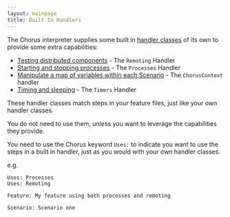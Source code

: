 ```yaml
---
layout: mainpage
title: Built In Handlers
---
```


The Chorus interpreter supplies some built in [handler classes](HandlerClasses) of its own to provide some extra capabilities:

* [Testing distributed components](DistributedTestingOverview) - The `Remoting` Handler
* [Starting and stopping processes](ProcessesOverview) - The `Processes` Handler
* [Manipulate a map of variables within each Scenario](ChorusContextHandler) - The `ChorusContext` handler
* [Timing and sleeping](TimersHandler) - The `Timers` Handler


These handler classes match steps in your feature files, just like your own handler classes.  

You do not need to use them, unless you want to leverage the capabilities they provide.

You need to use the Chorus keyword `Uses:` to indicate you want to use the steps in a built in handler, just as you 
would with your own handler classes.

e.g.  

    Uses: Processes  
    Uses: Remoting 
    
    Feature: My feature using both processes and remoting
    
    Scenario: Scenario one
    
    